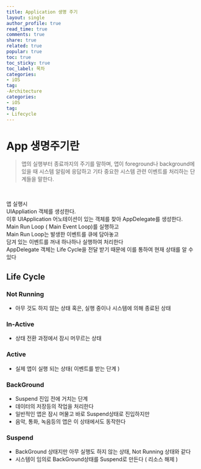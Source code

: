 ```yaml
---
title: Application 생명 주기
layout: single
author_profile: true
read_time: true
comments: true
share: true
related: true
popular: true
toc: true
toc_sticky: true
toc_label: 목차
categories:
- iOS
tag:
-Architecture
categories:
- iOS
tag:
- Lifecycle
---
```


# App 생명주기란
> 앱의 실행부터 종료까지의 주기를 말하며, 앱이 foreground나 background에 있을 때 시스템 알림에 응답하고 기타 중요한 시스템 관련 이벤트를 처리하는 단계들을 말한다.<br>
<br>

앱 실행시 <br>
UIAppliation 객체를 생성한다.<br>
이후 UIApplication 어노테이션이 있는 객체를 찾아 AppDelegate를 생성한다.<br>
Main Run Loop ( Main Event Loop)를 실행하고<br>
Main Run Loop는 발생한 이벤트를 큐에 담아놓고<br>
담겨 있는 이벤트를 꺼내 하나하나 실행하여 처리한다<br>
AppDelegate 객체는 Life Cycle을 전달 받기 때문에 이를 통하여 현재 상태를 알 수 있다<br>


## Life Cycle
### Not Running
- 아무 것도 하지 않는 상태 혹은, 실행 중이나 시스템에 의해 종료된 상태
### In-Active
- 상태 전환 과정에서 잠시 머무르는 상태
### Active
- 실제 앱이 실행 되는 상태( 이벤트를 받는 단계 )
### BackGround
- Suspend 진입 전에 거치는 단계
- 데이터의 저장등의 작업을 처리한다
- 일반적인 앱은 잠시 머물고 바로 Suspend상태로 진입하지만
- 음악, 통화, 녹음등의 앱은 이 상태에서도 동작한다
### Suspend
- BackGround 상태지만 아무 실행도 하지 않는 상태, Not Running 상태와 같다
- 시스템이 임의로 BackGround상태를 Suspend로 만든다 ( 리소스 해제 )

